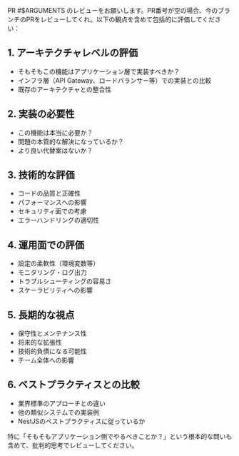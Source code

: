 PR #$ARGUMENTS のレビューをお願いします。PR番号が空の場合、今のブランチのPRをレビューしてくれ。以下の観点を含めて包括的に評価してください：

## 1. アーキテクチャレベルの評価
- そもそもこの機能はアプリケーション層で実装すべきか？
- インフラ層（API Gateway、ロードバランサー等）での実装との比較
- 既存のアーキテクチャとの整合性

## 2. 実装の必要性
- この機能は本当に必要か？
- 問題の本質的な解決になっているか？
- より良い代替案はないか？

## 3. 技術的な評価
- コードの品質と正確性
- パフォーマンスへの影響
- セキュリティ面での考慮
- エラーハンドリングの適切性

## 4. 運用面での評価
- 設定の柔軟性（環境変数等）
- モニタリング・ログ出力
- トラブルシューティングの容易さ
- スケーラビリティへの影響

## 5. 長期的な視点
- 保守性とメンテナンス性
- 将来的な拡張性
- 技術的負債になる可能性
- チーム全体への影響

## 6. ベストプラクティスとの比較
- 業界標準のアプローチとの違い
- 他の類似システムでの実装例
- NestJSのベストプラクティスに従っているか

特に「そもそもアプリケーション側でやるべきことか？」という根本的な問いも含めて、批判的思考でレビューしてください。

